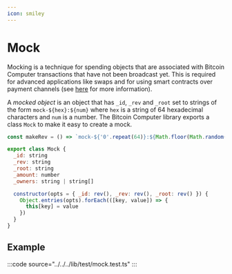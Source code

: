 ```yaml
---
icon: smiley
---
```


# Mock

Mocking is a technique for spending objects that are associated with Bitcoin Computer transactions that have not been broadcast yet. This is required for advanced applications like swaps and for using smart contracts over payment channels (see [here](../../tutorial.md#mocking) for more information).

A _mocked object_ is an object that has `_id`, `_rev` and `_root` set to strings of the form `mock-${hex}:${num}` where `hex` is a string of 64 hexadecimal characters and `num` is a number. The Bitcoin Computer library exports a class `Mock` to make it easy to create a mock.

```js
const makeRev = () => `mock-${'0'.repeat(64)}:${Math.floor(Math.random() * 1000000)}`

export class Mock {
  _id: string
  _rev: string
  _root: string
  _amount: number
  _owners: string | string[]

  constructor(opts = { _id: rev(), _rev: rev(), _root: rev() }) {
    Object.entries(opts).forEach(([key, value]) => {
      this[key] = value
    })
  }
}
```

## Example

<!-- The example below shows how a mocked object can be used. Note that the object `a` is created after the transaction that spends it. Thus the revision of `a` is not known when `tx` is built. Once `a` is created on-chain and its revision becomes known, the code below updated the input of `tx` to spend the revision of `a`. -->

<!-- ```js
import { Mock, Contract } from '@bitcoin-computer/lib'

class M extends Mock {
  constructor() {
    super({ n: 1 })
  }

  inc() {
    this.n += 1
  }
}

class A extends Contract {
  constructor() {
    super({ n: 1 })
  }

  inc() {
    this.n += 1
  }
}

// Create Mock
const m = new M()

// Create transaction that updates an object a that does not exist yet
const { tx } = await computer.encode({
  // The update expression
  exp: `a.inc()`,

  // Map variable name a to mock m
  mocks: { a: m },

  // Specify that the input that spends a points to m._rev
  env: { a: m._rev },

  // The transaction can only be funded and signed once it is finalized
  fund: false,
  sign: false,
})

// Create on-chain object
const a = await computer.new(A)

// Update outpoint of tx to spend a's revision
const [txId, num] = a._rev.split(':')
const index = parseInt(num, 10)
tx.updateInput(0, { txId, index })

// Fund, sign and broadcast transaction
await computer.fund(tx)
await computer.sign(tx)
await computer.broadcast(tx)
``` -->

:::code source="../../../lib/test/mock.test.ts" :::
